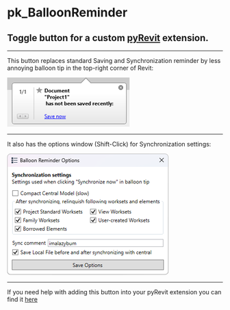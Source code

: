 # pk_BalloonReminder

## Toggle button for a custom [pyRevit](https://github.com/eirannejad/pyRevit) extension.
---
This button replaces standard Saving and Synchronization reminder
  by less annoying balloon tip in the top-right corner of Revit:

![balloon reminder](info/pics/balloon_reminder_pic_1.png)

---
It also has the options window (Shift-Click) for Synchronization settings:

![options window](info/pics/balloon_reminder_opts_pic_1.png)

---

If you need help with adding this button into your pyRevit extension you can find it [here](https://github.com/eirannejad/pyRevit#get-started-developing-for-pyrevit)
